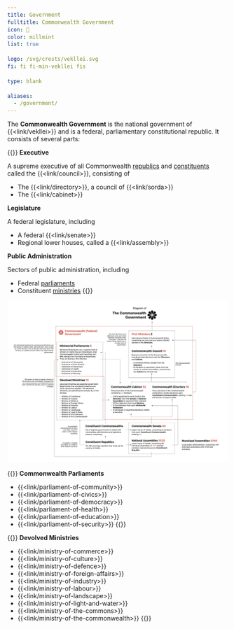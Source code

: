 ```yaml
---
title: Government
fulltitle: Commonwealth Government
icon: 🌸
color: millmint
list: true

logo: /svg/crests/vekllei.svg
fi: fi fi-min-vekllei fis

type: blank

aliases:
  - /government/
---
```

The <span class="fi fi-min-vekllei fis"></span> **Commonwealth Government** is the national government of {{<link/vekllei>}} and is a federal, parliamentary constitutional republic. It consists of several parts:

{{<note>}}
**Executive**

A supreme executive  of all Commonwealth [republics](/republics/) and [constituents](/constituents/) called the {{<link/council>}}, consisting of
  * The {{<link/directory>}}, a council of {{<link/sorda>}}
  * The {{<link/cabinet>}}

**Legislature**

A federal legislature, including
  * A federal {{<link/senate>}}
  * Regional lower houses, called a {{<link/assembly>}}

**Public Administration**

Sectors of public administration, including
  * Federal [parliaments](/parliaments/)
  * Constituent [ministries](/ministries/)
{{</note>}}

![Diagram of Vekllei government structure](/svg/diagrams/government.png "Diagram of Vekllei government administration and its structure")

{{<note panel>}}
**Commonwealth Parliaments**
* {{<link/parliament-of-community>}}
* {{<link/parliament-of-civics>}}
* {{<link/parliament-of-democracy>}}
* {{<link/parliament-of-health>}}
* {{<link/parliament-of-education>}}
* {{<link/parliament-of-security>}}
{{</note>}}

{{<note panel>}}
**Devolved Ministries**
* {{<link/ministry-of-commerce>}}
* {{<link/ministry-of-culture>}}
* {{<link/ministry-of-defence>}}
* {{<link/ministry-of-foreign-affairs>}}
* {{<link/ministry-of-industry>}}
* {{<link/ministry-of-labour>}}
* {{<link/ministry-of-landscape>}}
* {{<link/ministry-of-light-and-water>}}
* {{<link/ministry-of-the-commons>}}
* {{<link/ministry-of-the-commonwealth>}}
{{</note>}}
